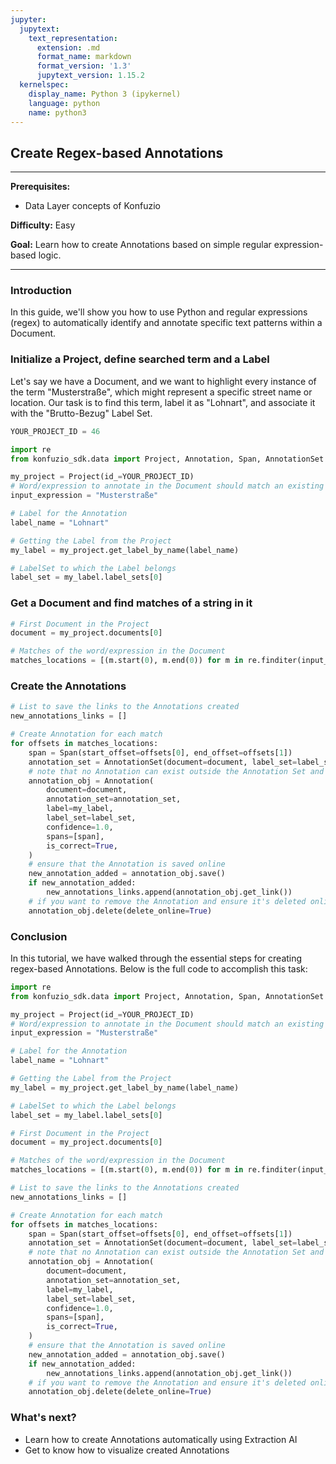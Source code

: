 ```yaml
---
jupyter:
  jupytext:
    text_representation:
      extension: .md
      format_name: markdown
      format_version: '1.3'
      jupytext_version: 1.15.2
  kernelspec:
    display_name: Python 3 (ipykernel)
    language: python
    name: python3
---
```


## Create Regex-based Annotations

---

**Prerequisites:** 

- Data Layer concepts of Konfuzio

**Difficulty:** Easy

**Goal:** Learn how to create Annotations based on simple regular expression-based logic.

---

### Introduction

In this guide, we'll show you how to use Python and regular expressions (regex) to automatically identify and annotate specific text patterns within a Document. 

### Initialize a Project, define searched term and a Label

Let's say we have a Document, and we want to highlight every instance of the term "Musterstraße", which might represent a specific street name or location. Our task is to find this term, label it as "Lohnart", and associate it with the "Brutto-Bezug" Label Set.

```python editable=true slideshow={"slide_type": ""} tags=["remove-cell"] vscode={"languageId": "plaintext"}
YOUR_PROJECT_ID = 46
```

```python editable=true slideshow={"slide_type": ""} tags=["remove-output"] vscode={"languageId": "plaintext"}
import re
from konfuzio_sdk.data import Project, Annotation, Span, AnnotationSet

my_project = Project(id_=YOUR_PROJECT_ID)
# Word/expression to annotate in the Document should match an existing one in your Document
input_expression = "Musterstraße"

# Label for the Annotation
label_name = "Lohnart"

# Getting the Label from the Project
my_label = my_project.get_label_by_name(label_name)

# LabelSet to which the Label belongs
label_set = my_label.label_sets[0]
```

### Get a Document and find matches of a string in it

```python editable=true slideshow={"slide_type": ""}
# First Document in the Project
document = my_project.documents[0]

# Matches of the word/expression in the Document
matches_locations = [(m.start(0), m.end(0)) for m in re.finditer(input_expression, document.text)]
```

### Create the Annotations

```python editable=true slideshow={"slide_type": ""}
# List to save the links to the Annotations created
new_annotations_links = []

# Create Annotation for each match
for offsets in matches_locations:
    span = Span(start_offset=offsets[0], end_offset=offsets[1])
    annotation_set = AnnotationSet(document=document, label_set=label_set)
    # note that no Annotation can exist outside the Annotation Set and every Annotation Set has to contain at least one Annotation
    annotation_obj = Annotation(
        document=document,
        annotation_set=annotation_set,
        label=my_label,
        label_set=label_set,
        confidence=1.0,
        spans=[span],
        is_correct=True,
    )
    # ensure that the Annotation is saved online
    new_annotation_added = annotation_obj.save()
    if new_annotation_added:
        new_annotations_links.append(annotation_obj.get_link())
    # if you want to remove the Annotation and ensure it's deleted online, you can use the following:
    annotation_obj.delete(delete_online=True)
```

### Conclusion
In this tutorial, we have walked through the essential steps for creating regex-based Annotations. Below is the full code to accomplish this task:

```python editable=true slideshow={"slide_type": ""} tags=["skip-execution", "skip-nbeval"] vscode={"languageId": "plaintext"}
import re
from konfuzio_sdk.data import Project, Annotation, Span, AnnotationSet

my_project = Project(id_=YOUR_PROJECT_ID)
# Word/expression to annotate in the Document should match an existing one in your Document
input_expression = "Musterstraße"

# Label for the Annotation
label_name = "Lohnart"

# Getting the Label from the Project
my_label = my_project.get_label_by_name(label_name)

# LabelSet to which the Label belongs
label_set = my_label.label_sets[0]

# First Document in the Project
document = my_project.documents[0]

# Matches of the word/expression in the Document
matches_locations = [(m.start(0), m.end(0)) for m in re.finditer(input_expression, document.text)]

# List to save the links to the Annotations created
new_annotations_links = []

# Create Annotation for each match
for offsets in matches_locations:
    span = Span(start_offset=offsets[0], end_offset=offsets[1])
    annotation_set = AnnotationSet(document=document, label_set=label_set)
    # note that no Annotation can exist outside the Annotation Set and every Annotation Set has to contain at least one Annotation
    annotation_obj = Annotation(
        document=document,
        annotation_set=annotation_set,
        label=my_label,
        label_set=label_set,
        confidence=1.0,
        spans=[span],
        is_correct=True,
    )
    # ensure that the Annotation is saved online
    new_annotation_added = annotation_obj.save()
    if new_annotation_added:
        new_annotations_links.append(annotation_obj.get_link())
    # if you want to remove the Annotation and ensure it's deleted online, you can use the following:
    annotation_obj.delete(delete_online=True)
```

### What's next?

- Learn how to create Annotations automatically using Extraction AI
- Get to know how to visualize created Annotations
